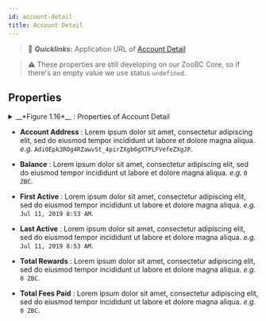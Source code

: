 ```yaml
---
id: account-detail
title: Account Detail
---
```


> 🔗 __*Quicklinks*:__ Application URL of [Account Detail][account-detail]

> ⚠️ These properties are still developing on our ZooBC Core, so if there's an empty value we use status `undefined`.

[account-detail]: https://zoobc.net/accounts/Adi0Epk3ROg4RZawvSt_4pirZXgb6gXTPLFVefeZXgJP

## Properties

<details>
  <summary>__*Figure 1.16*__ : Properties of Account Detail</summary>
  </br>
  ![Figure 1.16 Properties of Account Detail](assets/img/zoobc_explorer_account_detail_properties.png)
</details>

* **Account Address** : Lorem ipsum dolor sit amet, consectetur adipiscing elit, sed do eiusmod tempor incididunt ut labore et dolore magna aliqua. _e.g._ `Adi0Epk3ROg4RZawvSt_4pirZXgb6gXTPLFVefeZXgJP`.

* **Balance** : Lorem ipsum dolor sit amet, consectetur adipiscing elit, sed do eiusmod tempor incididunt ut labore et dolore magna aliqua. _e.g._ `0 ZBC`.

* **First Active** : Lorem ipsum dolor sit amet, consectetur adipiscing elit, sed do eiusmod tempor incididunt ut labore et dolore magna aliqua. _e.g._ `Jul 11, 2019 8:53 AM`.

* **Last Active** : Lorem ipsum dolor sit amet, consectetur adipiscing elit, sed do eiusmod tempor incididunt ut labore et dolore magna aliqua. _e.g._ `Jul 11, 2019 8:53 AM`.

* **Total Rewards** : Lorem ipsum dolor sit amet, consectetur adipiscing elit, sed do eiusmod tempor incididunt ut labore et dolore magna aliqua. _e.g._ `0 ZBC`.

* **Total Fees Paid** : Lorem ipsum dolor sit amet, consectetur adipiscing elit, sed do eiusmod tempor incididunt ut labore et dolore magna aliqua. _e.g._ `0 ZBC`.
